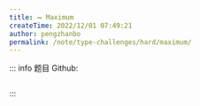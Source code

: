 ```yaml
---
title: ➖ Maximum
createTime: 2022/12/01 07:49:21
author: pengzhanbo
permalink: /note/type-challenges/hard/maximum/
---
```


::: info 题目
Github: []()

```ts
```
:::
